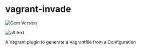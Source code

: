 # vagrant-invade
[![Gem Version](https://badge.fury.io/rb/vagrant-invade@2x.png)](https://badge.fury.io/rb/vagrant-invade)

![alt text](https://github.com/frgmt/vagrant-invade/raw/develop/images/logo-256.png "Logo")

A Vagrant plugin to generate a Vagrantfile from a Configuration
